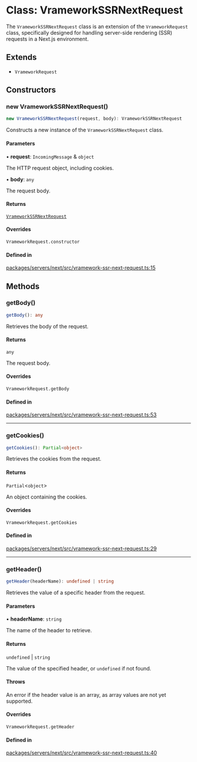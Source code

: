 # Class: VrameworkSSRNextRequest

The `VrameworkSSRNextRequest` class is an extension of the `VrameworkRequest` class,
specifically designed for handling server-side rendering (SSR) requests in a Next.js environment.

## Extends

- `VrameworkRequest`

## Constructors

### new VrameworkSSRNextRequest()

```ts
new VrameworkSSRNextRequest(request, body): VrameworkSSRNextRequest
```

Constructs a new instance of the `VrameworkSSRNextRequest` class.

#### Parameters

• **request**: `IncomingMessage` & `object`

The HTTP request object, including cookies.

• **body**: `any`

The request body.

#### Returns

[`VrameworkSSRNextRequest`](VrameworkSSRNextRequest.md)

#### Overrides

`VrameworkRequest.constructor`

#### Defined in

[packages/servers/next/src/vramework-ssr-next-request.ts:15](https://github.com/vramework/vramework/blob/d6bdd98863fc2395b074502b5cd67b069031d73f/packages/servers/next/src/vramework-ssr-next-request.ts#L15)

## Methods

### getBody()

```ts
getBody(): any
```

Retrieves the body of the request.

#### Returns

`any`

The request body.

#### Overrides

`VrameworkRequest.getBody`

#### Defined in

[packages/servers/next/src/vramework-ssr-next-request.ts:53](https://github.com/vramework/vramework/blob/d6bdd98863fc2395b074502b5cd67b069031d73f/packages/servers/next/src/vramework-ssr-next-request.ts#L53)

***

### getCookies()

```ts
getCookies(): Partial<object>
```

Retrieves the cookies from the request.

#### Returns

`Partial`\<`object`\>

An object containing the cookies.

#### Overrides

`VrameworkRequest.getCookies`

#### Defined in

[packages/servers/next/src/vramework-ssr-next-request.ts:29](https://github.com/vramework/vramework/blob/d6bdd98863fc2395b074502b5cd67b069031d73f/packages/servers/next/src/vramework-ssr-next-request.ts#L29)

***

### getHeader()

```ts
getHeader(headerName): undefined | string
```

Retrieves the value of a specific header from the request.

#### Parameters

• **headerName**: `string`

The name of the header to retrieve.

#### Returns

`undefined` \| `string`

The value of the specified header, or `undefined` if not found.

#### Throws

An error if the header value is an array, as array values are not yet supported.

#### Overrides

`VrameworkRequest.getHeader`

#### Defined in

[packages/servers/next/src/vramework-ssr-next-request.ts:40](https://github.com/vramework/vramework/blob/d6bdd98863fc2395b074502b5cd67b069031d73f/packages/servers/next/src/vramework-ssr-next-request.ts#L40)
